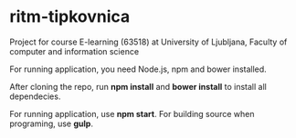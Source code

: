 # ritm-tipkovnica
Project for course E-learning (63518) at University of Ljubljana, Faculty of computer and information science


For running application, you need Node.js, npm and bower installed. 

After cloning the repo, run **npm install** and **bower install** to install all dependecies.

For running application, use **npm start**. For building source when programing, use **gulp**.
